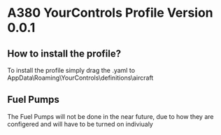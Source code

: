 # A380 YourControls Profile  Version 0.0.1

  ## How to install the profile?
  To install the profile simply drag the .yaml to AppData\Roaming\YourControls\definitions\aircraft


## Fuel Pumps
  The Fuel Pumps will not be done in the near future, due to how they are configered and will have to be turned on indiviualy
